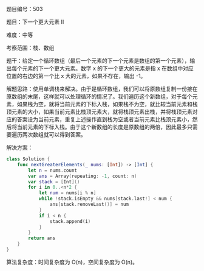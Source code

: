题目编号：503

题目：下一个更大元素 II

难度：中等

考察范围：栈、数组

题干：给定一个循环数组（最后一个元素的下一个元素是数组的第一个元素），输出每个元素的下一个更大元素。数字 x 的下一个更大的元素是指 x 在数组中对应位置的右边的第一个比 x 大的元素，如果不存在，输出 -1。

解题思路：使用单调栈来解决。由于是循环数组，我们可以将原数组复制一份接在原数组的末尾，这样就可以处理循环的情况了。我们遍历这个新数组，对于每个元素，如果栈为空，就将当前元素的下标入栈，如果栈不为空，就比较当前元素和栈顶元素的大小，如果当前元素比栈顶元素大，就将栈顶元素出栈，并将栈顶元素对应的答案设为当前元素，重复上述操作直到栈为空或者当前元素比栈顶元素小，然后将当前元素的下标入栈。由于这个新数组的长度是原数组的两倍，因此最多只需要遍历两次数组就可以得到答案。

解决方案：

```swift
class Solution {
    func nextGreaterElements(_ nums: [Int]) -> [Int] {
        let n = nums.count
        var ans = Array(repeating: -1, count: n)
        var stack = [Int]()
        for i in 0..<n*2 {
            let num = nums[i % n]
            while !stack.isEmpty && nums[stack.last!] < num {
                ans[stack.removeLast()] = num
            }
            if i < n {
                stack.append(i)
            }
        }
        return ans
    }
}
```

算法复杂度：时间复杂度为 O(n)，空间复杂度为 O(n)。